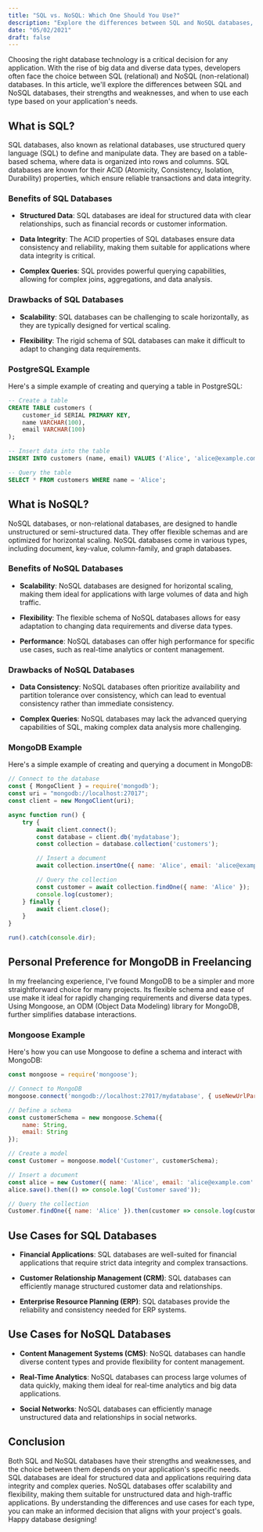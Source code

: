 ```yaml
---
title: "SQL vs. NoSQL: Which One Should You Use?"
description: "Explore the differences between SQL and NoSQL databases, and learn when to use each type based on your application's needs."
date: "05/02/2021"
draft: false
---
```


Choosing the right database technology is a critical decision for any application. With the rise of big data and diverse data types, developers often face the choice between SQL (relational) and NoSQL (non-relational) databases. In this article, we'll explore the differences between SQL and NoSQL databases, their strengths and weaknesses, and when to use each type based on your application's needs.

## What is SQL?

SQL databases, also known as relational databases, use structured query language (SQL) to define and manipulate data. They are based on a table-based schema, where data is organized into rows and columns. SQL databases are known for their ACID (Atomicity, Consistency, Isolation, Durability) properties, which ensure reliable transactions and data integrity.

### Benefits of SQL Databases

- **Structured Data**: SQL databases are ideal for structured data with clear relationships, such as financial records or customer information.

- **Data Integrity**: The ACID properties of SQL databases ensure data consistency and reliability, making them suitable for applications where data integrity is critical.

- **Complex Queries**: SQL provides powerful querying capabilities, allowing for complex joins, aggregations, and data analysis.

### Drawbacks of SQL Databases

- **Scalability**: SQL databases can be challenging to scale horizontally, as they are typically designed for vertical scaling.

- **Flexibility**: The rigid schema of SQL databases can make it difficult to adapt to changing data requirements.

### PostgreSQL Example

Here's a simple example of creating and querying a table in PostgreSQL:

```sql
-- Create a table
CREATE TABLE customers (
    customer_id SERIAL PRIMARY KEY,
    name VARCHAR(100),
    email VARCHAR(100)
);

-- Insert data into the table
INSERT INTO customers (name, email) VALUES ('Alice', 'alice@example.com');

-- Query the table
SELECT * FROM customers WHERE name = 'Alice';
```

## What is NoSQL?

NoSQL databases, or non-relational databases, are designed to handle unstructured or semi-structured data. They offer flexible schemas and are optimized for horizontal scaling. NoSQL databases come in various types, including document, key-value, column-family, and graph databases.

### Benefits of NoSQL Databases

- **Scalability**: NoSQL databases are designed for horizontal scaling, making them ideal for applications with large volumes of data and high traffic.

- **Flexibility**: The flexible schema of NoSQL databases allows for easy adaptation to changing data requirements and diverse data types.

- **Performance**: NoSQL databases can offer high performance for specific use cases, such as real-time analytics or content management.

### Drawbacks of NoSQL Databases

- **Data Consistency**: NoSQL databases often prioritize availability and partition tolerance over consistency, which can lead to eventual consistency rather than immediate consistency.

- **Complex Queries**: NoSQL databases may lack the advanced querying capabilities of SQL, making complex data analysis more challenging.

### MongoDB Example

Here's a simple example of creating and querying a document in MongoDB:

```javascript
// Connect to the database
const { MongoClient } = require('mongodb');
const uri = "mongodb://localhost:27017";
const client = new MongoClient(uri);

async function run() {
    try {
        await client.connect();
        const database = client.db('mydatabase');
        const collection = database.collection('customers');

        // Insert a document
        await collection.insertOne({ name: 'Alice', email: 'alice@example.com' });

        // Query the collection
        const customer = await collection.findOne({ name: 'Alice' });
        console.log(customer);
    } finally {
        await client.close();
    }
}

run().catch(console.dir);
```

## Personal Preference for MongoDB in Freelancing

In my freelancing experience, I've found MongoDB to be a simpler and more straightforward choice for many projects. Its flexible schema and ease of use make it ideal for rapidly changing requirements and diverse data types. Using Mongoose, an ODM (Object Data Modeling) library for MongoDB, further simplifies database interactions.

### Mongoose Example

Here's how you can use Mongoose to define a schema and interact with MongoDB:

```javascript
const mongoose = require('mongoose');

// Connect to MongoDB
mongoose.connect('mongodb://localhost:27017/mydatabase', { useNewUrlParser: true, useUnifiedTopology: true });

// Define a schema
const customerSchema = new mongoose.Schema({
    name: String,
    email: String
});

// Create a model
const Customer = mongoose.model('Customer', customerSchema);

// Insert a document
const alice = new Customer({ name: 'Alice', email: 'alice@example.com' });
alice.save().then(() => console.log('Customer saved'));

// Query the collection
Customer.findOne({ name: 'Alice' }).then(customer => console.log(customer));
```

## Use Cases for SQL Databases

- **Financial Applications**: SQL databases are well-suited for financial applications that require strict data integrity and complex transactions.

- **Customer Relationship Management (CRM)**: SQL databases can efficiently manage structured customer data and relationships.

- **Enterprise Resource Planning (ERP)**: SQL databases provide the reliability and consistency needed for ERP systems.

## Use Cases for NoSQL Databases

- **Content Management Systems (CMS)**: NoSQL databases can handle diverse content types and provide flexibility for content management.

- **Real-Time Analytics**: NoSQL databases can process large volumes of data quickly, making them ideal for real-time analytics and big data applications.

- **Social Networks**: NoSQL databases can efficiently manage unstructured data and relationships in social networks.

## Conclusion

Both SQL and NoSQL databases have their strengths and weaknesses, and the choice between them depends on your application's specific needs. SQL databases are ideal for structured data and applications requiring data integrity and complex queries. NoSQL databases offer scalability and flexibility, making them suitable for unstructured data and high-traffic applications. By understanding the differences and use cases for each type, you can make an informed decision that aligns with your project's goals. Happy database designing! 